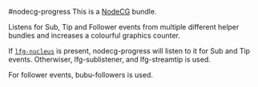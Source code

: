 #nodecg-progress
This is a [NodeCG](http://github.com/nodecg/nodecg) bundle.

Listens for Sub, Tip and Follower events from multiple different helper bundles and increases a colourful graphics counter.

If [`lfg-nucleus`](https://github.com/SupportClass/lfg-nucleus) is present, nodecg-progress will listen to it for Sub and Tip events. Otherwiser, lfg-sublistener, and lfg-streamtip is used. 

For follower events, bubu-followers is used. 
